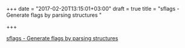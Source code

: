 +++
date = "2017-02-20T13:15:01+03:00"
draft = true
title = "sflags - Generate flags by parsing structures "

+++

<p><a href="https://t.co/7v4bx6Mwe3">sflags - Generate flags by parsing structures </a></p>
